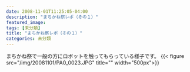 ```yaml
---
date: 2008-11-01T11:25:05-04:00
description: "まちかね祭レポ（その１）"
featured_image: 
tags: [未分類]
title: "まちかね祭レポ（その１）"
categories: 未分類
---
```


まちかね祭で一般の方にロボットを触ってもらっている様子です。
{{< figure src="/img/20081101/PA0_0023.JPG" title="" width="500px">}}